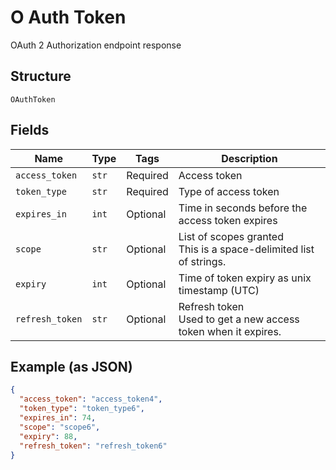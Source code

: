 
# O Auth Token

OAuth 2 Authorization endpoint response

## Structure

`OAuthToken`

## Fields

| Name | Type | Tags | Description |
|  --- | --- | --- | --- |
| `access_token` | `str` | Required | Access token |
| `token_type` | `str` | Required | Type of access token |
| `expires_in` | `int` | Optional | Time in seconds before the access token expires |
| `scope` | `str` | Optional | List of scopes granted<br>This is a space-delimited list of strings. |
| `expiry` | `int` | Optional | Time of token expiry as unix timestamp (UTC) |
| `refresh_token` | `str` | Optional | Refresh token<br>Used to get a new access token when it expires. |

## Example (as JSON)

```json
{
  "access_token": "access_token4",
  "token_type": "token_type6",
  "expires_in": 74,
  "scope": "scope6",
  "expiry": 88,
  "refresh_token": "refresh_token6"
}
```

